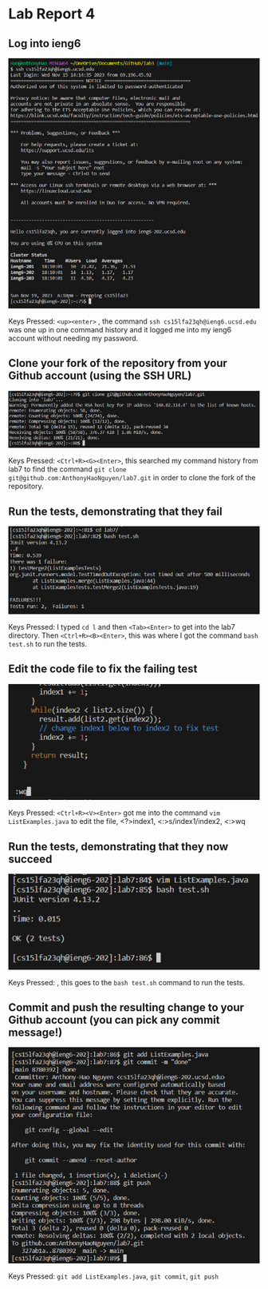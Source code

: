 # Lab Report 4
## Log into ieng6


![Image](aa4.png)


Keys Pressed: `<up><enter>` , the command `ssh cs15lfa23qh@ieng6.ucsd.edu` was one up in one command history and it logged me into my ieng6 account without needing my password. 
## Clone your fork of the repository from your Github account (using the SSH URL)


![Image](aa5.png)


Keys Pressed: `<Ctrl+R><G><Enter>`, this searched my command history from lab7 to find the command `git clone git@github.com:AnthonyHaoNguyen/lab7.git` in order to clone the fork of the repository.
## Run the tests, demonstrating that they fail


![Image](aa6.png)


Keys Pressed: I typed `cd l` and then `<Tab><Enter>` to get into the lab7 directory. Then `<Ctrl+R><B><Enter>`, this was where I got the command `bash test.sh` to run the tests.
## Edit the code file to fix the failing test


![Image](aa7.png)


Keys Pressed: `<Ctrl+R><V><Enter>` got me into the command `vim ListExamples.java` to edit the file, <?>index1<enter>, <:>s/index1/index2<enter>, <:>wq<enter> 
## Run the tests, demonstrating that they now succeed


![Image](aa8.png)


Keys Pressed: <up><up><enter>, this goes to the `bash test.sh` command to run the tests.
## Commit and push the resulting change to your Github account (you can pick any commit message!)


![Image](aa9up.png)


Keys Pressed: `git add ListExamples.java`, `git commit`, `git push`
